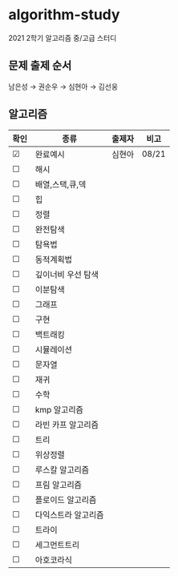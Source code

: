 # algorithm-study

2021 2학기 알고리즘 중/고급 스터디

## 문제 출제 순서
남은성 &#8594; 권순우 &#8594; 심현아 &#8594; 김선웅

## 알고리즘
|          확인         |         종류       |     출제자     |    비고    |
|----------------------|-------------------|--------------|-----------|
|&#9745;| 완료예시          | 심현아 | 08/21 |
|&#9744;| 해시               |  |  |
|&#9744;| 배열,스택,큐,덱      |  |  |
|&#9744;| 힙                |  |  |
|&#9744;| 정렬               |  |  |
|&#9744;| 완전탐색            |  |  |
|&#9744;| 탐욕법             |  |  |
|&#9744;| 동적계획법          |  |  |
|&#9744;| 깊이너비 우선 탐색    |  |  |
|&#9744;| 이분탐색            |  |  |
|&#9744;| 그래프             |  |  |
|&#9744;| 구현               |  |  |
|&#9744;| 백트래킹            |  |  |
|&#9744;| 시뮬레이션          |  |  |
|&#9744;| 문자열             |  |  |
|&#9744;| 재귀               |  |  |
|&#9744;| 수학               |  |  |
|&#9744;| kmp 알고리즘        |  |  |
|&#9744;| 라빈 카프 알고리즘    |  |  |
|&#9744;| 트리               |  |  |
|&#9744;| 위상정렬            |  |  |
|&#9744;| 루스칼 알고리즘       |  |  |
|&#9744;| 프림 알고리즘        |  |  |
|&#9744;| 플로이드 알고리즘     |  |  |
|&#9744;| 다익스트라 알고리즘    |  |  |
|&#9744;| 트라이             |  |  |
|&#9744;| 세그먼트트리         |  |  |
|&#9744;| 아호코라식          |  |  |
